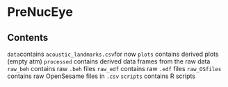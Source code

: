 # PreNucEye

## Contents

`data`contains `acoustic_landmarks.csv`for now
`plots` contains derived plots (empty atm)
`processed` contains derived data frames from the raw data
`raw_beh` contains raw `.beh` files
`raw_edf` contains raw `.edf` files
`raw_OSfiles` contains raw OpenSesame files in `.csv`
`scripts` contains R scripts